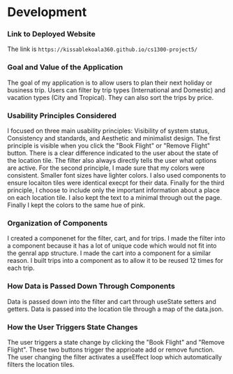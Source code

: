 # Development

### Link to Deployed Website
The link is `https://kissablekoala360.github.io/cs1300-project5/`

### Goal and Value of the Application
The goal of my application is to allow users to plan their next holiday or business trip. Users can filter by trip types (International and Domestic) and vacation types (City and Tropical). They can also sort the trips by price.

### Usability Principles Considered
I focused on three main usability principles: Visibility of system status, Consistency and standards, and Aesthetic and minimalist design. The first principle is visible when you click the "Book Flight" or "Remove Flight" button. There is a clear difference indicated to the user about the state of the location tile. The filter also always directly tells the user what options are active. For the second principle, I made sure that my colors were consistent. Smaller font sizes have lighter colors. I also used components to ensure locaiton tiles were identical execpt for their data. Finally for the third principle, I choose to include only the important information about a place on each location tile. I also kept the text to a minimal through out the page. Finally I kept the colors to the same hue of pink.

### Organization of Components
I created a componenet for the filter, cart, and for trips. I made the filter into a component because it has a lot of unique code which would not fit into the genral app structure. I made the cart into a component for a similar reason. I built trips into a component as to allow it to be reused 12 times for each trip.

### How Data is Passed Down Through Components
Data is passed down into the filter and cart through useState setters and getters. Data is passed into the location tile through a map of the data.json.

### How the User Triggers State Changes
The user triggers a state change by clicking the "Book Flight" and "Remove Flight". These two buttons trigger the apprioate add or remove function. The user changing the filter activates a useEffect loop which automatically filters the location tiles.